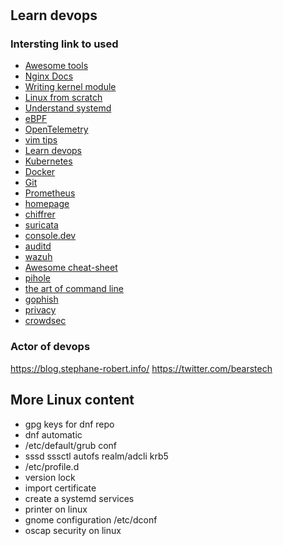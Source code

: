 # 

## Learn devops

### Intersting link to used

- [Awesome tools](https://github.com/kahun/awesome-sysadmin)
- [Nginx Docs](https://docs.nginx.com/nginx/admin-guide/installing-nginx/)
- [Writing kernel module](https://github.com/sysprog21/lkmpg)
- [Linux from scratch](https://fr.linuxfromscratch.org/)
- [Understand systemd](https://www.malekal.com/systemd-service-linux-configuration-et-fonctionnement-daemon/)
- [eBPF](https://ebpf.io/)
- [OpenTelemetry](https://opentelemetry.io/)
- [vim tips](https://vim.fandom.com/wiki/Vim_Tips_Wiki)
- [Learn devops](https://github.com/codeaprendiz/learn-devops)
- [Kubernetes ](https://kubernetes.io/docs/home/)
- [Docker](https://www.docker.com/)
- [Git](https://git-scm.com/docs/git)
- [Prometheus](https://prometheus.io/docs/prometheus/latest/getting_started/)
- [homepage](https://github.com/gethomepage/homepage)
- [chiffrer](https://chiffrer.info/)
- [suricata](https://suricata.io/)
- [console.dev](https://console.dev/tools)
- [auditd](https://connect.ed-diamond.com/GNU-Linux-Magazine/glmfhs-093/journalisez-les-actions-de-vos-utilisateurs-avec-auditd#:~:text=Le%20d%C3%A9mon%20auditd%20est%20l,sur%20le%20syst%C3%A8me%20de%20fichiers.)
- [wazuh](https://wazuh.com/)
- [Awesome cheat-sheet](https://lzone.de/)
- [pihole](https://pi-hole.net/)
- [the art of command line](https://github.com/jlevy/the-art-of-command-line/)
- [gophish](https://getgophish.com/)
- [privacy](https://www.privacyguides.org/fr/)
- [crowdsec](https://www.crowdsec.net/)




### Actor of devops

<https://blog.stephane-robert.info/>
<https://twitter.com/bearstech>

## More Linux content
- gpg keys for dnf repo
- dnf automatic
- /etc/default/grub conf
- sssd sssctl autofs realm/adcli krb5
- /etc/profile.d
- version lock
- import certificate
- create a systemd services
- printer on linux
- gnome configuration /etc/dconf
- oscap security on linux
